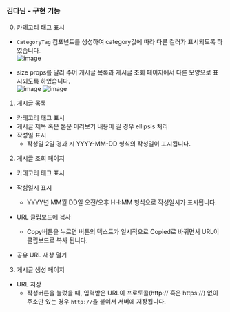 ### 김다님 - 구현 기능

0. 카테고리 태그 표시

- `CategoryTag` 컴포넌트를 생성하여 category값에 따라 다른 컬러가 표시되도록 하였습니다.\
![image](https://user-images.githubusercontent.com/74545780/158935108-58eb5f74-c17e-492c-a68c-1c6f7c105af0.png)

- size props를 달리 주어 게시글 목록과 게시글 조회 페이지에서 다른 모양으로 표시되도록 하였습니다.\
![image](https://user-images.githubusercontent.com/74545780/158935074-62687ceb-1eb3-4d72-a609-b3482e66504d.png)
![image](https://user-images.githubusercontent.com/74545780/158935089-1faa0b12-9b85-4149-9d97-920d5de97f2a.png)

1. 게시글 목록

- 카테고리 태그 표시
- 게시글 제목 혹은 본문 미리보기 내용이 길 경우 ellipsis 처리
- 작성일 표시
  - 작성일 2일 경과 시 YYYY-MM-DD 형식의 작성일이 표시됩니다.

2. 게시글 조회 페이지

- 카테고리 태그 표시
- 작성일시 표시

  - YYYY년 MM월 DD일 오전/오후 HH:MM 형식으로 작성일시가 표시됩니다.

- URL 클립보드에 복사
  - Copy버튼을 누르면 버튼의 텍스트가 일시적으로 Copied로 바뀌면서 URL이 클립보드로 복사 됩니다.
- 공유 URL 새창 열기

3. 게시글 생성 페이지

- URL 저장
  - 작성버튼을 눌렀을 때, 입력받은 URL이 프로토콜(http:// 혹은 https://) 없이 주소만 있는 경우 `http://`을 붙여서 서버에 저장됩니다.
